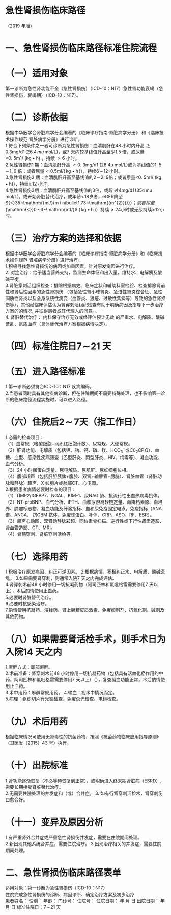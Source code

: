 # 急性肾损伤临床路径  
（2019 年版）  
# 一、急性肾损伤临床路径标准住院流程  
# （一）适用对象  
第一诊断为急性肾功能不全（急性肾损伤）（ICD-10：N17）急性肾功能衰竭（急性肾损伤，衰竭期）（ICD-10：N17）。  
# （二）诊断依据  
根据中华医学会肾脏病学分会编著的《临床诊疗指南·肾脏病学分册》 和《临床技术操作规范·肾脏病学分册》进行诊断。  
1.符合下列条件之一者可诊断为急性肾损伤：血清肌酐在48 小时内升高${\gtrsim}0.3\mathrm{mg/d}1\,(26.4\,mu\,\mathrm{mol}/\mathrm{L})$，或7 天内较基线值升高至少1.5 倍，或尿量 ${\mathrm{<}}0.~5{\mathrm{m}}1/{\mathrm{~(kg}}\bullet{\mathrm{h)}}$ ，持续 ${>}6$ 小时。  
2.急性肾损伤1 期：血清肌酐升高 ${\geqslant}0.\ 3\mathrm{m}g/\mathrm{d}1$  (26.4μ $\mathrm{mol}/\mathrm{L})$或为基线值的$1.\;5\!\sim\!1.\;9$ 倍；或者尿量$<0$.5ml/$(\,\mathrm{kg}\bullet\mathrm{h}\,)$），持续$6\!\sim\!12$ 小时。  
3.急性肾损伤2 期：血清肌酐升高至基线值的$2\!\sim\!2.\ 9$倍；或者尿量${\mathrm{<}}0.~5{\mathrm{m}}1/~({\mathrm{kg}}\bullet{\mathrm{h}})$），持续$\geqslant\!12$ 小时。  
4.急性肾损伤3期：血清肌酐升高至基线值的3倍，或超 过$\mathrm{4mg/d1\,(354\,mu\,mol/L)}$，或开始肾脏替代治疗，或年龄$<\!18$岁者，eGFR降至${<}35~\mathrm{{ml/\}(m i n\bullet1.73~\mathrm{{m^{2}})}}$）；或者尿量${\mathrm{<}}0.~3~\mathrm{m1/}$ $(\,\mathrm{kg}\bullet\mathrm{h}\,)$）持续${\geqslant}24$小时或无尿持续$\geqslant\!12$小时。  
# （三）治疗方案的选择和依据  
根据中华医学会肾脏病学分会编著的《临床诊疗指南·肾脏病学分册》和《临床技术操作规范·肾脏病学分册》进行治疗。  
1.积极寻找急性肾损伤的病因或加重因素，针对原发病因进行治疗。  
2. 对症治疗：给予适当营养支持，监测生命体征和出入量，维持水、电解质及酸碱平衡。  
3.肾脏穿刺活组织检查：排除根据病史、临床症状和辅助科室检验、检查排除肾前性和肾后性因素的急性肾损伤 （包括急性肾小球肾炎、急进性肾炎综合征、急性间质性肾炎以及全身系统性病变（血管炎、狼疮、过敏性紫癜等）导致的急性肾损伤等），其他经临床评估认为肾穿刺活组织检查有助于明确病因及指导下一步治疗方案的的情况, 并征得患者或其代理人的同意。。  
4.   肾脏替代治疗： 内科保守治疗无效或经评估预计无效 的严重水、电解质、酸碱紊乱、氮质血症（具体替代治疗方案根据病情决定）。  
# （四）标准住院日$\pmb{7}\!\sim\!\pmb{21}$ 天  
# （五）进入路径标准  
1.第一诊断必须符合ICD-10：N17 疾病编码。  
2.当患者同时具有其他疾病诊断，但在住院期间不需要特殊处理，也不影响第一诊断的临床路径流程实施时，可以进入路径。  
# （六）住院后$\mathord{\mathbf{2}}\!\sim\!\!7$天（指工作日）  
1.必需的检查项目：  
（1）血常规（嗜酸细胞+网织红细胞计数）、尿常规、大便常规。  
（2）肝肾功能、电解质（包括钾、钠、钙、磷、镁、$\mathrm{{HCO_{3}}^{-}}$或$\mathrm{C0_{2}C P\,\Omega}$）、血糖、血型、感染性疾病筛查（乙型肝炎、丙型肝炎、HIV、梅毒等）、凝血功能、血气分析。  
（3）24 小时尿蛋白定量、尿电解质、尿肌酐、尿红细胞位相。  
（4）腹部超声（包括肝胆胰脾$+$腹腔、双肾+输尿管$+$膀胱）、肾脏血管（肾脏动脉和静脉）超声、X 线胸片或肺部CT、心电图。  
2.根据患者病情必要时检查的项目：  
（1）TIMP2/IGFBP7、NGAL、KIM-1、尿NAG 酶、抗流行性出血热病毒抗体。  
（2）NT-proBNP、血气分析、iPTH、血和尿游离轻链定量、血降钙素原、血培养、肿瘤标志物、凝血功能及纤溶指标、血和尿免疫固定电泳。免疫指标（ANA 谱、ANCA、 抗GBM 抗体、免疫球蛋白、补体、CRP、ASO、RF、ESR）。  
（3）超声心动图、双肾动静脉彩超、同位素骨扫描、逆行性或下行性肾盂造影、肾血管造影、CT、MRI。  
（4）骨髓穿刺、肾脏穿刺活检等。  
# （七）选择用药  
1.积极治疗原发病因、纠正可逆因素。 2.根据病情，积极纠正水、电解质、酸碱紊乱。 3.如果需要肾穿刺，则通常入院7 天之内完成评估。  
4.肾穿刺术前48 小时停用一切抗凝药物（阿司匹林和氯吡格雷需要停用7 天以上），术后酌情使用止血药。  
5.必要时肾脏替代治疗。  
6.必要时抗感染治疗。  
7.酌情使用抗凝药、溶栓药、肾上腺糖皮质激素、免疫抑制剂、抗氧化剂、碱剂及其他药物。  
# （八）如果需要肾活检手术，则手术日为入院14 天之内  
1.麻醉方式：局部麻醉。  
2.术前准备：肾穿刺术前48 小时停用一切抗凝药物（包括具有活血化瘀作用的中药，阿司匹林和氯吡格雷需要停用7 天以上）（），复查凝血功能正常，术后酌情使用止血药。  
3.术中用药：麻醉常规用药。  4.输血：视术中情况而定。  
5.病理：组织切片行光镜检查、免疫荧光检查、电镜检查。  
# （九）术后用药  
根据临床情况可使用无肾毒性的抗菌药物，按照《抗菌药物临床应用指导原则》（卫医发〔2015〕43 号）执行。  
# （十）出院标准  
1.肾功能逐渐恢复（不必等待恢复到正常），或明确进入终末期肾脏病（ESRD）,需要长期接受肾脏替代治疗。  
2.无需要住院处理的并发症和（或）合并症。 3.   如有行肾穿刺活检术，肾穿刺伤口愈合好。  
# （十一）变异及原因分析  
1.有严重肾外合并症或严重急性肾损伤并发症，需要在住院期间处理。  
2.新出现其他系统合并症，需要住院治疗。 3.出现治疗相关的并发症，需要住院期间处理。  
# 二、急性肾损伤临床路径表单  
适用对象：第一诊断为急性肾损伤（ICD-10：N17）  
住院完成急性肾损伤的诊断、病因诊断、确定治疗方案及初步治疗  
患者姓名：       性别：    年龄：      门诊号：        住院号：           住院日期：     年  月  日    出院日期：     年  月  日   标准住院日：$7\!\sim\!21$ 天  
